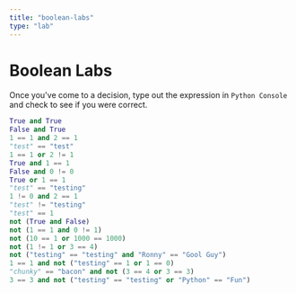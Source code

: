 ```yaml
---
title: "boolean-labs"
type: "lab"
---
```


# Boolean Labs

Once you've come to a decision, type out the expression in `Python Console` and check to see if you were correct.
```python
True and True
False and True
1 == 1 and 2 == 1
"test" == "test"
1 == 1 or 2 != 1
True and 1 == 1
False and 0 != 0
True or 1 == 1
"test" == "testing"
1 != 0 and 2 == 1
"test" != "testing"
"test" == 1
not (True and False)
not (1 == 1 and 0 != 1)
not (10 == 1 or 1000 == 1000)
not (1 != 1 or 3 == 4)
not ("testing" == "testing" and "Ronny" == "Gool Guy")
1 == 1 and not ("testing" == 1 or 1 == 0)
"chunky" == "bacon" and not (3 == 4 or 3 == 3)
3 == 3 and not ("testing" == "testing" or "Python" == "Fun")
```
